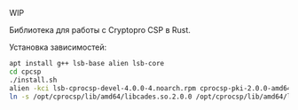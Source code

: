 WIP

Библиотека для работы с Cryptopro CSP в Rust.

Установка зависимостей:
```bash
apt install g++ lsb-base alien lsb-core
cd cpcsp
./install.sh
alien -kci lsb-cprocsp-devel-4.0.0-4.noarch.rpm cprocsp-pki-2.0.0-amd64-cades.rpm
ln -s /opt/cprocsp/lib/amd64/libcades.so.2.0.0 /opt/cprocsp/lib/amd64/libcades.so
```
